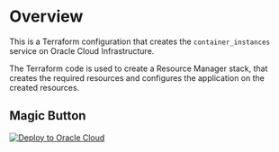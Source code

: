 # Overview
This is a Terraform configuration that creates the `container_instances` service on Oracle Cloud Infrastructure.

The Terraform code is used to create a Resource Manager stack, that creates the required resources and configures the application on the created resources.
## Magic Button
[![Deploy to Oracle Cloud](https://oci-resourcemanager-plugin.plugins.oci.oraclecloud.com/latest/deploy-to-oracle-cloud.svg)](https://cloud.oracle.com/resourcemanager/stacks/create?zipUrl=https://github.com/livvilcu/oci-container-instance/archive/refs/heads/master.zip)